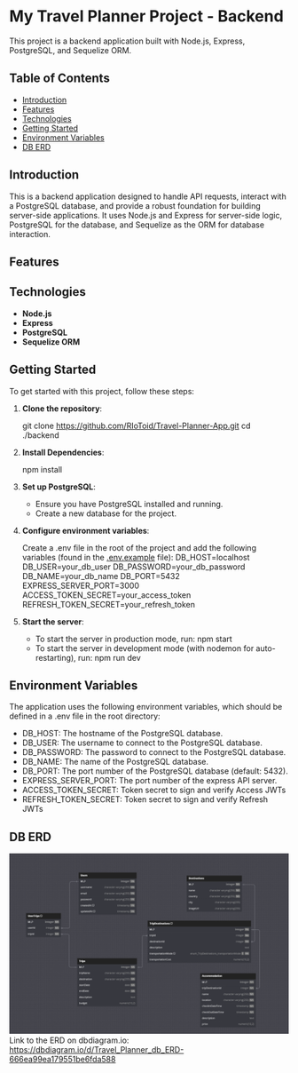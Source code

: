 # My Travel Planner Project - Backend

This project is a backend application built with Node.js, Express, PostgreSQL, and Sequelize ORM.

## Table of Contents

- [Introduction](#introduction)
- [Features](#features)
- [Technologies](#technologies)
- [Getting Started](#getting-started)
- [Environment Variables](#environment-variables)
- [DB ERD](#db-erd)

## Introduction

This is a backend application designed to handle API requests, interact with a PostgreSQL database, and provide a robust foundation for building server-side applications. It uses Node.js and Express for server-side logic, PostgreSQL for the database, and Sequelize as the ORM for database interaction.

## Features

## Technologies

- **Node.js**
- **Express**
- **PostgreSQL**
- **Sequelize ORM**

## Getting Started

To get started with this project, follow these steps:

1. **Clone the repository**:

   git clone https://github.com/RIoToid/Travel-Planner-App.git
   cd ./backend

2. **Install Dependencies**:

   npm install

3. **Set up PostgreSQL**:

   - Ensure you have PostgreSQL installed and running.
   - Create a new database for the project.

4. **Configure environment variables**:

   Create a .env file in the root of the project and add the following variables (found in the [.env.example](../.env.example) file):
   DB_HOST=localhost
   DB_USER=your_db_user
   DB_PASSWORD=your_db_password
   DB_NAME=your_db_name
   DB_PORT=5432
   EXPRESS_SERVER_PORT=3000
   ACCESS_TOKEN_SECRET=your_access_token
   REFRESH_TOKEN_SECRET=your_refresh_token

5. **Start the server**:

   - To start the server in production mode, run: npm start
   - To start the server in development mode (with nodemon for auto-restarting), run: npm run dev

## Environment Variables

The application uses the following environment variables, which should be defined in a .env file in the root directory:

- DB_HOST: The hostname of the PostgreSQL database.
- DB_USER: The username to connect to the PostgreSQL database.
- DB_PASSWORD: The password to connect to the PostgreSQL database.
- DB_NAME: The name of the PostgreSQL database.
- DB_PORT: The port number of the PostgreSQL database (default: 5432).
- EXPRESS_SERVER_PORT: The port number of the express API server.
- ACCESS_TOKEN_SECRET: Token secret to sign and verify Access JWTs
- REFRESH_TOKEN_SECRET: Token secret to sign and verify Refresh JWTs

## DB ERD

![DB ERD](./assets/DB-ERD.png)
Link to the ERD on dbdiagram.io: https://dbdiagram.io/d/Travel_Planner_db_ERD-666ea99ea179551be6fda588